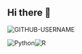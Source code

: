 ## Hi there 👋

<p align="left"> <img src="https://komarev.com/ghpvc/?username=Damthe123&label=Profile%20views&color=F44336&style=flat" alt="GITHUB-USERNAME" /> </p>


<img alt="Python" src="https://img.shields.io/badge/python%20-%2314354C.svg?&style=for-the-badge&logo=python&logoColor=white"/><img alt="R" src="https://img.shields.io/badge/r-%23276DC3.svg?&style=for-the-badge&logo=r&logoColor=white"/>
